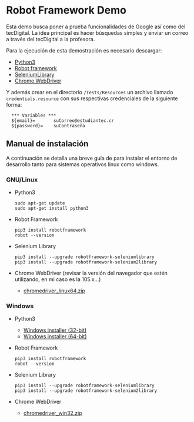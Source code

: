 # Robot Framework Demo

Esta demo busca poner a prueba funcionalidades de Google así como del tecDigital. La idea principal es hacer búsquedas simples y enviar un correo a través del tecDigital a la profesora.

Para la ejecución de esta demostración es necesario descargar:

- [Python3](https://www.python.org/downloads/)
- [Robot framework](https://robotframework.org/?tab=1#getting-started)
- [SeleniumLibrary](https://github.com/robotframework/SeleniumLibrary/#installation)
- [Chrome WebDriver](https://chromedriver.chromium.org/downloads)

Y además crear en el directorio ```/Tests/Resources``` un archivo llamado ```credentials.resource``` con sus respectivas credenciales de la siguiente forma:

      *** Variables ***
      ${email}=       suCorreo@estudiantec.cr
      ${password}=    suContraseña

## Manual de instalación

A continuación se detalla una breve guía de para instalar el entorno de desarrollo tanto para sistemas operativos linux como windows.

### GNU/Linux

- Python3
  
      sudo apt-get update
      sudo apt-get install python3

- Robot Framework

      pip3 install robotframework
      robot --version

- Selenium Library

      pip3 install --upgrade robotframework-seleniumlibrary
      pip3 install --upgrade robotframework-selenium2library

- Chrome WebDriver (revisar la versión del navegador que estén utilizando, en mi caso es la 105.x...)
  - [chromedriver_linux64.zip](https://chromedriver.storage.googleapis.com/105.0.5195.52/chromedriver_linux64.zip)

### Windows

- Python3
  - [Windows installer (32-bit)](https://www.python.org/ftp/python/3.10.7/python-3.10.7.exe)
  - [Windows installer (64-bit)](https://www.python.org/ftp/python/3.10.7/python-3.10.7-amd64.exe)

- Robot Framework

      pip3 install robotframework
      robot --version
- Selenium Library

      pip3 install --upgrade robotframework-seleniumlibrary
      pip3 install --upgrade robotframework-selenium2library

- Chrome WebDriver
  - [chromedriver_win32.zip](https://chromedriver.storage.googleapis.com/105.0.5195.52/chromedriver_win32.zip)
